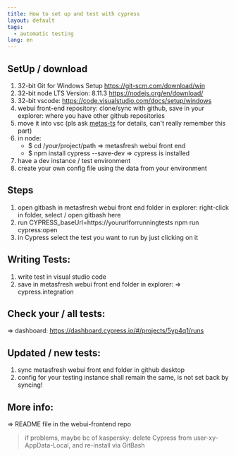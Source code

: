 ```yaml
---
title: How to set up and test with cypress
layout: default
tags:
  - automatic testing
lang: en
---
```


## SetUp / download
1. 32-bit Git for Windows Setup https://git-scm.com/download/win
1. 32-bit node LTS Version: 8.11.3 https://nodejs.org/en/download/
1. 32-bit vscode: https://code.visualstudio.com/docs/setup/windows
1. webui front-end repository: clone/sync with github, save in your explorer: where you have other github repositories
1. move it into vsc (pls ask <a href="https://github.com/metas-ts" title="Tobias Schöneberg on GitHub" target="\_blank">metas-ts</a> for details, can't really remember this part)
1. in node:
	* $ cd /your/project/path => metasfresh webui front end
	* $ npm install cypress --save-dev => cypress is installed
1. have a dev instance / test environment
1. create your own config file using the data from your environment


## Steps

1. open gitbash in metasfresh webui front end folder in explorer: right-click in folder, select / open gitbash here
1. run CYPRESS_baseUrl=https://yoururlforrunningtests npm run cypress:open
1. in Cypress select the test you want to run by just clicking on it


## Writing Tests:
1. write test in visual studio code
1. save in metasfresh webui front end folder in explorer: => cypress.integration



## Check your / all tests:
=> dashboard: https://dashboard.cypress.io/#/projects/5yp4q1/runs


## Updated / new tests:
1. sync metasfresh webui front end folder in github desktop
1. config for your testing instance shall remain the same, is not set back by syncing!


## More info:
=> README file in the webui-frontend repo


  >if problems, maybe bc of kaspersky: delete Cypress from user-xy-AppData-Local, and re-install via GitBash
